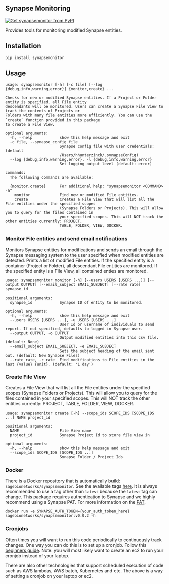 ## Synapse Monitoring
[![Get synapsemonitor from PyPI](https://img.shields.io/pypi/v/synapsemonitor.svg?style=for-the-badge&logo=pypi)](https://pypi.python.org/pypi/synapsemonitor)

Provides tools for monitoring modified Synapse entities.    

## Installation
```
pip install synapsemonitor
```

## Usage

```
usage: synapsemonitor [-h] [-c file] [--log {debug,info,warning,error}] {monitor,create} ...

Checks for new or modified Synapse entities. If a Project or Folder entity is specified, all File entity
descendants will be monitored. Users can create a Synapse File View to track the contents of Projects or
Folders with many file entities more efficiently. You can use the `create` function provided in this package
to create a File View.

optional arguments:
  -h, --help            show this help message and exit
  -c file, --synapse_config file
                        Synapse config file with user credentials: (default
                        /Users/hhunterzinck/.synapseConfig)
  --log {debug,info,warning,error}, -l {debug,info,warning,error}
                        Set logging output level (default: error)

commands:
  The following commands are available:

  {monitor,create}      For additional help: "synapsemonitor <COMMAND> -h"
    monitor             Find new or modified File entities.
    create              Creates a File View that will list all the File entities under the specified scopes
                        (Synapse Folders or Projects). This will allow you to query for the files contained in
                        your specified scopes. This will NOT track the other entities currently: PROJECT,
                        TABLE, FOLDER, VIEW, DOCKER.
```

### Monitor File entities and send email notifications

Monitors Synapse entities for modifications and sends an email through the Synapse messaging system to the user specified when modified entities are detected. Prints a list of modified File entities.  If the specified entity is a container (Project or Folder), all descendant File entities are monitored.  If the specified entity is a File View, all contained enties are monitored.  

```
usage: synapsemonitor monitor [-h] [--users USERS [USERS ...]] [--output OUTPUT] [--email_subject EMAIL_SUBJECT] [--rate rate] synapse_id

positional arguments:
  synapse_id            Synapse ID of entity to be monitored.

optional arguments:
  -h, --help            show this help message and exit
  --users USERS [USERS ...], -u USERS [USERS ...]
                        User Id or username of individuals to send report. If not specified, defaults to logged in Synapse user.
  --output OUTPUT, -o OUTPUT
                        Output modified entities into this csv file. (default: None)
  --email_subject EMAIL_SUBJECT, -e EMAIL_SUBJECT
                        Sets the subject heading of the email sent out. (default: New Synapse Files)
  --rate rate, -r rate  Find modifications to File entities in the last {value} {unit}. (default: '1 day')
```

### Create File View

Creates a File View that will list all the File entities under the specified scopes (Synapse Folders or Projects). This will allow you to query for the files contained in your specified scopes. This will NOT track the other entities currently: PROJECT, TABLE, FOLDER, VIEW, DOCKER.

```
usage: synapsemonitor create [-h] --scope_ids SCOPE_IDS [SCOPE_IDS ...] NAME project_id

positional arguments:
  NAME                  File View name
  project_id            Synapse Project Id to store file view in

optional arguments:
  -h, --help            show this help message and exit
  --scope_ids SCOPE_IDS [SCOPE_IDS ...]
                        Synapse Folder / Project Ids
```

### Docker
There is a Docker repository that is automatically build: `sagebionetworks/synapsemonitor`.  See the available tags [here](https://hub.docker.com/r/sagebionetworks/synapsemonitor).  It is always recommended to use a tag other than `latest` because the `latest` tag can change.  This package requires authentication to Synapse and we highly recommend using a Synapse PAT.  For more information on the [PAT](https://help.synapse.org/docs/Managing-Your-Account.2055405596.html#ManagingYourAccount-PersonalAccessTokens).

```
docker run -e SYNAPSE_AUTH_TOKEN={your_auth_token_here} sagebionetworks/synapsemonitor:v0.0.2 -h
```

### Cronjobs
Often times you will want to run this code periodically to continuously track changes.  One way you can do this is to set up a cronjob. Follow this [beginners guide](https://ostechnix.com/a-beginners-guide-to-cron-jobs/).  Note: you will most likely want to create an ec2 to run your cronjob instead of your laptop.

There are also other technologies that support scheduled execution of code such as AWS lambdas, AWS batch, Kubernetes and etc.  The above is a way of setting a cronjob on your laptop or ec2.
